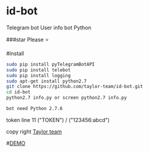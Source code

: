 # id-bot
Telegram bot User info bot  Python 

###star Please :star:

#install

```sh
sudo pip install pyTelegramBotAPI
sudo pip install telebot
sudo pip install logging
sudo apt-get install python2.7
git clone https://github.com/taylor-team/id-bot.git
cd id-bot
python2.7 info.py or screen python2.7 info.py

bot need Python 2.7.6
```

token line 11  ("TOKEN")   /  ("123456:abcd")

copy right [Taylor team](https://github.com/taylor-team)


#[DEMO](https://telegram.me/ID_bot_robot)

